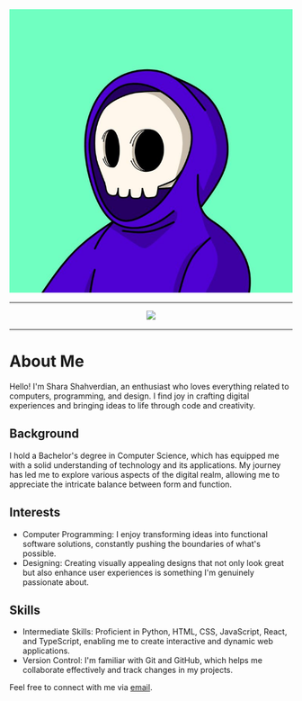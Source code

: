 <div align="center"><img src="./img/skuy.jpg"></div>

---

<div align="center" style="width=100"><img src="https://www.codewars.com/users/Shara-Sh/badges/large"><br></div>

---

# About Me

Hello! I'm Shara Shahverdian, an enthusiast who loves everything related to computers, programming, and design. I find joy in crafting digital experiences and bringing ideas to life through code and creativity.

## Background

I hold a Bachelor's degree in Computer Science, which has equipped me with a solid understanding of technology and its applications. My journey has led me to explore various aspects of the digital realm, allowing me to appreciate the intricate balance between form and function.

## Interests

- Computer Programming: I enjoy transforming ideas into functional software solutions, constantly pushing the boundaries of what's possible.
- Designing: Creating visually appealing designs that not only look great but also enhance user experiences is something I'm genuinely passionate about.

## Skills
- Intermediate Skills: Proficient in Python, HTML, CSS, JavaScript, React, and TypeScript, enabling me to create interactive and dynamic web applications.
- Version Control: I'm familiar with Git and GitHub, which helps me collaborate effectively and track changes in my projects.

Feel free to connect with me via [email](sharashahverdian@gmail.com).
